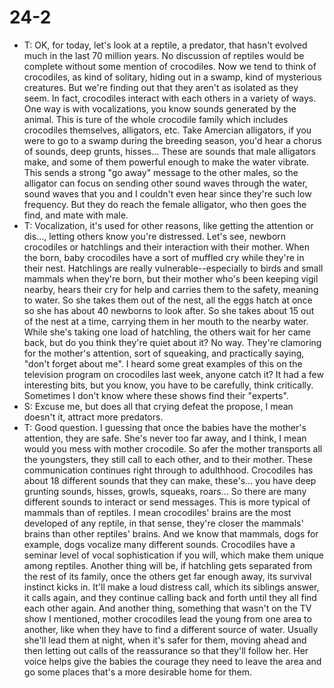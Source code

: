 # 24-2
+ T: OK, for today, let's look at a reptile, a predator, that hasn't evolved much in the last 70 million years. No discussion of reptiles would be complete without some mention of crocodiles. Now we tend to think of crocodiles, as kind of solitary, hiding out in a swamp, kind of mysterious creatures. But we're finding out that they aren't as isolated as they seem. In fact, crocodiles interact with each others in a variety of ways. One way is with vocalizations, you know sounds generated by the animal. This is ture of the whole crocodile family which includes crocodiles themselves, alligators, etc. Take Amercian alligators, if you were to go to a swamp during the breeding season, you'd hear a chorus of sounds, deep grunts, hisses... These are sounds that male alligators make, and some of them powerful enough to make the water vibrate. This sends a strong "go away" message to the other males, so the alligator can focus on sending other sound waves through the water, sound waves that you and I couldn't even hear since they're such low frequency. But they do reach the female alligator, who then goes the find, and mate with male.
+ T: Vocalization, it's used for other reasons, like getting the attention or dis..., letting others know you're distressed. Let's see, newborn crocodiles or hatchlings and their interaction with their mother. When the born, baby crocodiles have a sort of muffled cry while they're in their nest. Hatchlings are really vulnerable--especially to birds and small mammals when they're born, but their mother who's been keeping vigil nearby, hears their cry for help and carries them to the safety, meaning to water. So she takes them out of the nest, all the eggs hatch at once so she has about 40 newborns to look after. So she takes about 15 out of the nest at a time, carrying them in her mouth to the nearby water. While she's taking one load of hatchling, the others wait for her came back, but do you think they're quiet about it? No way. They're clamoring for the mother's attention, sort of squeaking, and practically saying, "don't forget about me". I heard some great examples of this on the television program on crocodiles last week, anyone catch it? It had a few interesting bits, but you know, you have to be carefully, think critically. Sometimes I don't know where these shows find their "experts".
+ S: Excuse me, but does all that crying defeat the propose, I mean doesn't it, attract more predators.
+ T: Good question. I guessing that once the babies have the mother's attention, they are safe. She's never too far away, and I think, I mean would you mess with mother crocodile. So afer the mother transports all the youngsters, they still call to each other, and to their mother. These communication continues right through to adulthhood. Crocodiles has about 18 different sounds that they can make, these's... you have deep grunting sounds, hisses, growls, squeaks, roars... So there are many different sounds to interact or send messages. This is more typical of mammals than of reptiles. I mean crocodiles' brains are the most developed of any reptile, in that sense, they're closer the mammals' brains than other reptiles' brains. And we know that mammals, dogs for example, dogs vocalize many different sounds. Crocodiles have a seminar level of vocal sophistication if you will, which make them unique among reptiles. Another thing will be, if hatchling gets separated from the rest of its family, once the others get far enough away, its survival instinct kicks in. It'll make a loud distress call, which its siblings answer, it calls again, and they continue calling back and forth until they all find each other again. And another thing, something that wasn't on the TV show I mentioned, mother crocodiles lead the young from one area to another, like when they have to find a different source of water. Usually she'll lead them at night, when it's safer for them, moving ahead and then letting out calls of the reassurance so that they'll follow her. Her voice helps give the babies the courage they need to leave the area and go some places that's a more desirable home for them.